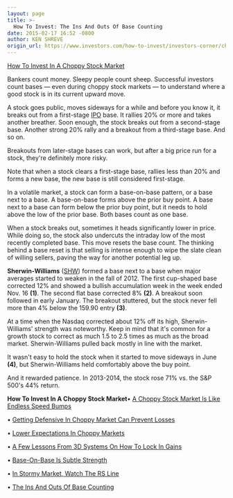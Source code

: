 ```yaml
---
layout: page
title: >-
  How To Invest: The Ins And Outs Of Base Counting
date: 2015-02-17 16:52 -0800
author: KEN SHREVE
origin_url: https://www.investors.com/how-to-invest/investors-corner/choppy-markets-can-yield-base-on-base-patterns
---
```





[How To Invest In A Choppy Stock Market](http://education.investors.com/investors-corner/739732-how-to-trade-stocks-in-a-tough-market.htm)


Bankers count money. Sleepy people count sheep. Successful investors count bases — even during choppy stock markets — to understand where a good stock is in its current upward move.


A stock goes public, moves sideways for a while and before you know it, it breaks out from a first-stage [IPO](http://news.investors.com/iponews.htm) base. It rallies 20% or more and takes another breather. Soon enough, the stock breaks out from a second-stage base. Another strong 20% rally and a breakout from a third-stage base. And so on.


Breakouts from later-stage bases can work, but after a big price run for a stock, they're definitely more risky.


Note that when a stock clears a first-stage base, rallies less than 20% and forms a new base, the new base is still considered first-stage.


In a volatile market, a stock can form a base-on-base pattern, or a base next to a base. A base-on-base forms above the prior buy point. A base next to a base can form below the prior buy point, but it needs to hold above the low of the prior base. Both bases count as one base.


When a stock breaks out, sometimes it heads significantly lower in price. While doing so, the stock also undercuts the intraday low of the most recently completed base. This move resets the base count. The thinking behind a base reset is that selling is intense enough to wipe the slate clean of willing sellers, paving the way for another potential leg up.


**Sherwin-Williams** ([SHW](https://research.investors.com/quote.aspx?symbol=SHW)) formed a base next to a base when major averages started to weaken in the fall of 2012. The first cup-shaped base corrected 12% and showed a bullish accumulation week in the week ended Nov. 16 **(1)**. The second flat base corrected 8% **(2)**. A breakout soon followed in early January. The breakout stuttered, but the stock never fell more than 4% below the 159.90 entry **(3)**.


At a time when the Nasdaq corrected about 12% off its high, Sherwin-Williams' strength was noteworthy. Keep in mind that it's common for a growth stock to correct as much 1.5 to 2.5 times as much as the broad market. Sherwin-Williams pulled back mostly in line with the market.


It wasn't easy to hold the stock when it started to move sideways in June **(4)**, but Sherwin-Williams held comfortably above the buy point.


And it rewarded patience. In 2013-2014, the stock rose 71% vs. the S&P 500's 44% return.


**How To Invest In A Choppy Stock Market**• [A Choppy Stock Market Is Like Endless Speed Bumps](http://education.investors.com/investors-corner/738333-how-to-play-choppy-market.htm)  

• [Getting Defensive In Choppy Market Can Prevent Losses](http://education.investors.com/investors-corner/738531-it-pays-to-tighten-sell-rules-in-choppy-markets.htm)  

• [Lower Expectations In Choppy Markets](http://education.investors.com/investors-corner/738736-when-to-sell-stocks.htm)  

• [A Few Lessons From 3D Systems On How To Lock In Gains](http://education.investors.com/investors-corner/738953-how-and-when-to-trim-stock-holdings.htm)  

• [Base-On-Base Is Subtle Strength](http://education.investors.com/investors-corner/739182-how-to-read-stock-charts.htm)  

• [In Stormy Market, Watch The RS Line](http://education.investors.com/investors-corner/739381-relative-strength-line-can-go-vertical.htm)  

• [The Ins And Outs Of Base Counting](http://education.investors.com/investors-corner/739613-choppy-markets-can-yield-base-on-base-patterns.htm)




